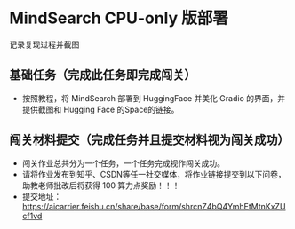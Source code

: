 # MindSearch CPU-only 版部署

记录复现过程并截图

## 基础任务（完成此任务即完成闯关）

- 按照教程，将 MindSearch 部署到 HuggingFace 并美化 Gradio 的界面，并提供截图和 Hugging Face 的Space的链接。

## 闯关材料提交（完成任务并且提交材料视为闯关成功）

- 闯关作业总共分为一个任务，一个任务完成视作闯关成功。
- 请将作业发布到知乎、CSDN等任一社交媒体，将作业链接提交到以下问卷，助教老师批改后将获得 100 算力点奖励！！！ 
- 提交地址：https://aicarrier.feishu.cn/share/base/form/shrcnZ4bQ4YmhEtMtnKxZUcf1vd
